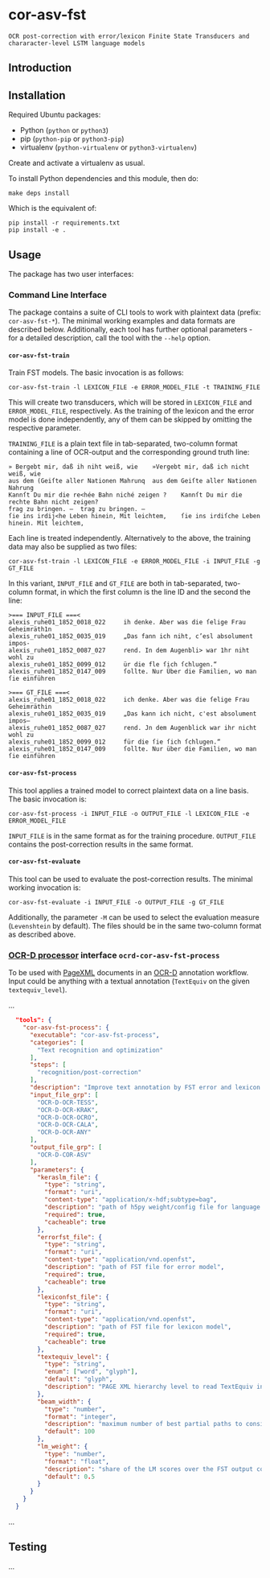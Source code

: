 # cor-asv-fst
    OCR post-correction with error/lexicon Finite State Transducers and
    chararacter-level LSTM language models

## Introduction


## Installation

Required Ubuntu packages:

* Python (``python`` or ``python3``)
* pip (``python-pip`` or ``python3-pip``)
* virtualenv (``python-virtualenv`` or ``python3-virtualenv``)

Create and activate a virtualenv as usual.

To install Python dependencies and this module, then do:
```shell
make deps install
```
Which is the equivalent of:
```shell
pip install -r requirements.txt
pip install -e .
```

## Usage

The package has two user interfaces:

### Command Line Interface

The package contains a suite of CLI tools to work with plaintext data (prefix:
`cor-asv-fst-*`). The minimal working examples and data formats are described
below. Additionally, each tool has further optional parameters - for a detailed
description, call the tool with the `--help` option.

#### `cor-asv-fst-train`

Train FST models. The basic invocation is as follows:

```shell
cor-asv-fst-train -l LEXICON_FILE -e ERROR_MODEL_FILE -t TRAINING_FILE
```

This will create two transducers, which will be stored in `LEXICON_FILE` and
`ERROR_MODEL_FILE`, respectively. As the training of the lexicon and the error
model is done independently, any of them can be skipped by omitting the
respective parameter.

`TRAINING_FILE` is a plain text file in tab-separated, two-column format
containing a line of OCR-output and the corresponding ground truth line:

```
» Bergebt mir, daß ih niht weiß, wie	»Vergebt mir, daß ich nicht weiß, wie
aus dem (Geiſte aller Nationen Mahrunq	aus dem Geiſte aller Nationen Nahrung
Kannſt Du mir die re<hée Bahn niché zeigen ?	Kannſt Du mir die rechte Bahn nicht zeigen?
frag zu bringen. —	trag zu bringen. —
ſie ins irdij<he Leben hinein, Mit leichtem,	ſie ins irdiſche Leben hinein. Mit leichtem,
```

Each line is treated independently. Alternatively to the above, the training
data may also be supplied as two files:

```shell
cor-asv-fst-train -l LEXICON_FILE -e ERROR_MODEL_FILE -i INPUT_FILE -g GT_FILE
```

In this variant, `INPUT_FILE` and `GT_FILE` are both in tab-separated,
two-column format, in which the first column is the line ID and the second the
line:

```
>=== INPUT_FILE ===<
alexis_ruhe01_1852_0018_022     ih denke. Aber was die ſelige Frau Geheimräth1n
alexis_ruhe01_1852_0035_019     „Das fann ich niht, c’esl absolument impos-
alexis_ruhe01_1852_0087_027     rend. In dem Augenbli> war 1hr niht wohl zu
alexis_ruhe01_1852_0099_012     ür die fle ſich ſchlugen.“
alexis_ruhe01_1852_0147_009     ſollte. Nur Über die Familien, wo man ſie einführen

>=== GT_FILE ===<
alexis_ruhe01_1852_0018_022     ich denke. Aber was die ſelige Frau Geheimräthin
alexis_ruhe01_1852_0035_019     „Das kann ich nicht, c'est absolument impos—
alexis_ruhe01_1852_0087_027     rend. Jn dem Augenblick war ihr nicht wohl zu
alexis_ruhe01_1852_0099_012     für die ſie ſich ſchlugen.“
alexis_ruhe01_1852_0147_009     ſollte. Nur über die Familien, wo man ſie einführen
```

#### `cor-asv-fst-process`

This tool applies a trained model to correct plaintext data on a line basis.
The basic invocation is:

```shell
cor-asv-fst-process -i INPUT_FILE -o OUTPUT_FILE -l LEXICON_FILE -e ERROR_MODEL_FILE
```

`INPUT_FILE` is in the same format as for the training procedure. `OUTPUT_FILE`
contains the post-correction results in the same format.

#### `cor-asv-fst-evaluate`

This tool can be used to evaluate the post-correction results. The minimal
working invocation is:

```shell
cor-asv-fst-evaluate -i INPUT_FILE -o OUTPUT_FILE -g GT_FILE
```

Additionally, the parameter `-M` can be used to select the evaluation measure
(`Levenshtein` by default). The files should be in the same two-column format
as described above.

### [OCR-D processor](https://github.com/OCR-D/core) interface `ocrd-cor-asv-fst-process`

To be used with [PageXML](https://www.primaresearch.org/tools/PAGELibraries)
documents in an [OCR-D](https://github.com/OCR-D/spec/) annotation workflow.
Input could be anything with a textual annotation (`TextEquiv` on the given
`textequiv_level`).

...

```json
  "tools": {
    "cor-asv-fst-process": {
      "executable": "cor-asv-fst-process",
      "categories": [
        "Text recognition and optimization"
      ],
      "steps": [
        "recognition/post-correction"
      ],
      "description": "Improve text annotation by FST error and lexicon model with character-level LSTM language model",
      "input_file_grp": [
        "OCR-D-OCR-TESS",
        "OCR-D-OCR-KRAK",
        "OCR-D-OCR-OCRO",
        "OCR-D-OCR-CALA",
        "OCR-D-OCR-ANY"
      ],
      "output_file_grp": [
        "OCR-D-COR-ASV"
      ],
      "parameters": {
        "keraslm_file": {
          "type": "string",
          "format": "uri",
          "content-type": "application/x-hdf;subtype=bag",
          "description": "path of h5py weight/config file for language model trained with keraslm",
          "required": true,
          "cacheable": true
        },
        "errorfst_file": {
          "type": "string",
          "format": "uri",
          "content-type": "application/vnd.openfst",
          "description": "path of FST file for error model",
          "required": true,
          "cacheable": true
        },
        "lexiconfst_file": {
          "type": "string",
          "format": "uri",
          "content-type": "application/vnd.openfst",
          "description": "path of FST file for lexicon model",
          "required": true,
          "cacheable": true
        },
        "textequiv_level": {
          "type": "string",
          "enum": ["word", "glyph"],
          "default": "glyph",
          "description": "PAGE XML hierarchy level to read TextEquiv input on (output will always be word level)"
        },
        "beam_width": {
          "type": "number",
          "format": "integer",
          "description": "maximum number of best partial paths to consider during beam search in language modelling",
          "default": 100
        },
        "lm_weight": {
          "type": "number",
          "format": "float",
          "description": "share of the LM scores over the FST output confidences",
          "default": 0.5
        }
      }
    }
  }
```

...

## Testing

...
